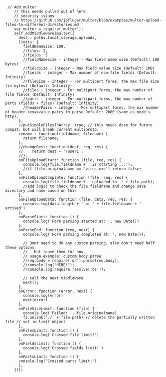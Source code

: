      // Add multer
        // This needs pulled out of here
        // security issues
        // https://github.com/jpfluger/multer/blob/examples/multer-upload-files-to-different-directories.md
        var multer = require('multer');
        self.addMiddleware(multer({
          dest : paths.local_storage.uploads,
          limits: {
            fieldNameSize: 100,
            //files: 2,
            //fields: 5
            //fieldNameSize - integer - Max field name size (Default: 100 bytes)
            //fieldSize - integer - Max field value size (Default: 1MB)
            //fields - integer - Max number of non-file fields (Default: Infinity)
            //fileSize - integer - For multipart forms, the max file size (in bytes) (Default: Infinity)
            //files - integer - For multipart forms, the max number of file fields (Default: Infinity)
            //parts - integer - For multipart forms, the max number of parts (fields + files) (Default: Infinity)
            //headerPairs - integer - For multipart forms, the max number of header key=>value pairs to parse Default: 2000 (same as node's http).
          },
          //putSingleFilesInArray: true, // this needs doen for future compat. but will break current multiproto.
          rename : function(fieldname, filename) {
            return filename;
          },
          //changeDest: function(dest, req, res) {
          //    return dest + '/user1'; 
          //},
          onFileUploadStart: function (file, req, res) {
            console.log(file.fieldname + ' is starting ...');
            //if (file.originalname == 'virus.exe') return false;
          },
          onFileUploadComplete: function (file, req, res) {
            console.log(file.fieldname + ' uploaded to  ' + file.path);
            //add logic to check the file fieldname and change save directory and name based on this
          },
          onFileUploadData: function (file, data, req, res) {
            console.log(data.length + ' of ' + file.fieldname + ' arrived')
          },
          onParseStart: function () {
            console.log('Form parsing started at: ', new Date())
          },
          onParseEnd: function (req, next) {
            console.log('Form parsing completed at: ', new Date());
            
            // Dont need to do any custom parsing, also don't need half these options
            //   but leave them for now
            // usage example: custom body parse
            //req.body = require('qs').parse(req.body);
            //console.log("HERE!");
            //console.log(require.resolve('qs'));
    
            // call the next middleware
            next();
          },
          onError: function (error, next) {
            console.log(error)
            next(error)
          },
          onFileSizeLimit: function (file) {
            console.log('Failed: ', file.originalname)
            fs.unlink('./' + file.path) // delete the partially written file // set in limit object
          },
          onFilesLimit: function () {
            console.log('Crossed file limit!')
          },
          onFieldsLimit: function () {
            console.log('Crossed fields limit!')
          },
          onPartsLimit: function () {
          console.log('Crossed parts limit!')
          },
        }));